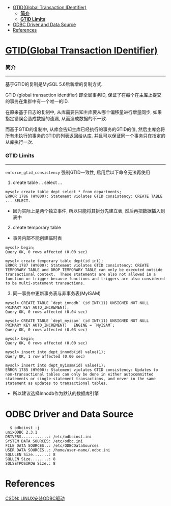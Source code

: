 <!-- MarkdownTOC -->

- [GTID\(Global Transaction IDentifier\)](#gtidglobal-transaction-identifier)
  - [__简介__](#__%E7%AE%80%E4%BB%8B__)
  - [__GTID Limits__](#__gtid-limits__)
- [ODBC Driver and Data Source](#odbc-driver-and-data-source)
- [References](#references)

<!-- /MarkdownTOC -->

# [GTID(Global Transaction IDentifier)](https://blog.csdn.net/solarison/article/details/60468505)
### __简介__

---
基于GTID的复制是MySQL 5.6后新增的复制方式.

GTID (global transaction identifier) 即全局事务ID, 保证了在每个在主库上提交的事务在集群中有一个唯一的ID.

在原来基于日志的复制中, 从库需要告知主库要从哪个偏移量进行增量同步, 如果指定错误会造成数据的遗漏, 从而造成数据的不一致.

而基于GTID的复制中, 从库会告知主库已经执行的事务的GTID的值, 然后主库会将所有未执行的事务的GTID的列表返回给从库. 并且可以保证同一个事务只在指定的从库执行一次.

### __GTID Limits__

---
`enforce_gtid_consistency` 强制GTID一致性, 启用后以下命令无法再使用

1. create table … select …

```
mysql> create table dept select * from departments;
ERROR 1786 (HY000): Statement violates GTID consistency: CREATE TABLE ... SELECT.
```
* 因为实际上是两个独立事件, 所以只能将其拆分先建立表, 然后再把数据插入到表中

2. create temporary table

* 事务内部不能创建临时表
```
mysql> begin;
Query OK, 0 rows affected (0.00 sec)

mysql> create temporary table dept(id int);
ERROR 1787 (HY000): Statement violates GTID consistency: CREATE TEMPORARY TABLE and DROP TEMPORARY TABLE can only be executed outside transactional context.  These statements are also not allowed in a function or trigger because functions and triggers are also considered to be multi-statement transactions.
```

3. 同一事务中更新事务表与非事务表(MyISAM)

```
mysql> CREATE TABLE `dept_innodb` (id INT(11) UNSIGNED NOT NULL PRIMARY KEY AUTO_INCREMENT);
Query OK, 0 rows affected (0.04 sec)

mysql> CREATE TABLE `dept_myisam` (id INT(11) UNSIGNED NOT NULL PRIMARY KEY AUTO_INCREMENT)   ENGINE = `MyISAM`;
Query OK, 0 rows affected (0.03 sec)

mysql> begin;
Query OK, 0 rows affected (0.00 sec)

mysql> insert into dept_innodb(id) value(1);
Query OK, 1 row affected (0.00 sec)

mysql> insert into dept_myisam(id) value(1);
ERROR 1785 (HY000): Statement violates GTID consistency: Updates to non-transactional tables can only be done in either autocommitted statements or single-statement transactions, and never in the same statement as updates to transactional tables.
```

* 所以建议选择Innodb作为默认的数据库引擎


# ODBC Driver and Data Source
```
  $ odbcinst -j
unixODBC 2.3.1
DRIVERS............: /etc/odbcinst.ini
SYSTEM DATA SOURCES: /etc/odbc.ini
FILE DATA SOURCES..: /etc/ODBCDataSources
USER DATA SOURCES..: /home/user-name/.odbc.ini
SQLULEN Size.......: 8
SQLLEN Size........: 8
SQLSETPOSIROW Size.: 8
```


# References
[CSDN: LINUX安装ODBC驱动](https://blog.csdn.net/dongweizu33/article/details/54616258)<br/>
[]()<br/>
[]()<br/>
[]()<br/>
[]()<br/>
